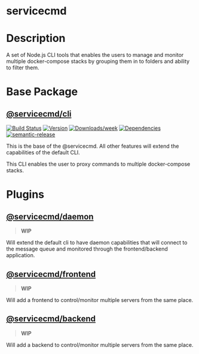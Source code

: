 # servicecmd

<!-- toc -->
<!-- tocstop -->

# Description

A set of Node.js CLI tools that enables the users to manage and monitor multiple docker-compose stacks by grouping them in to folders and ability to filter them.

# Base Package

## [@servicecmd/cli](./packages/cli/README.md)

[![Build Status](https://drone.kilic.dev/api/badges/cenk1cenk2/servicecmd/status.svg)](https://drone.kilic.dev/cenk1cenk2/servicecmd) [![Version](https://img.shields.io/npm/v/@servicecmd/cli.svg)](https://npmjs.org/package/@servicecmd/cli) [![Downloads/week](https://img.shields.io/npm/dw/@servicecmd/cli.svg)](https://npmjs.org/package/@servicecmd/cli) [![Dependencies](https://img.shields.io/librariesio/release/npm/@servicecmd/cli)](https://npmjs.org/package/@servicecmd/cli) [![semantic-release](https://img.shields.io/badge/%20%20%F0%9F%93%A6%F0%9F%9A%80-semantic--release-e10079.svg)](https://github.com/semantic-release/semantic-release)

This is the base of the @servicecmd. All other features will extend the capabilities of the default CLI.

This CLI enables the user to proxy commands to multiple docker-compose stacks.

# Plugins

## [@servicecmd/daemon](./packages/daemon/README.md)

> **WIP**

Will extend the default cli to have daemon capabilities that will connect to the message queue and monitored through the frontend/backend application.

## [@servicecmd/frontend](./packages/frontend/README.md)

> **WIP**

Will add a frontend to control/monitor multiple servers from the same place.

## [@servicecmd/backend](./packages/backend/README.md)

> **WIP**

Will add a backend to control/monitor multiple servers from the same place.
